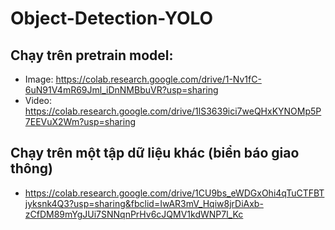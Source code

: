 # Object-Detection-YOLO
## Chạy trên pretrain model:
- Image: https://colab.research.google.com/drive/1-Nv1fC-6uN91V4mR69Jml_iDnNMBbuVR?usp=sharing
- Video: https://colab.research.google.com/drive/1lS3639ici7weQHxKYNOMp5P7EEVuX2Wm?usp=sharing
## Chạy trên một tập dữ liệu khác (biển báo giao thông)
- https://colab.research.google.com/drive/1CU9bs_eWDGxOhi4qTuCTFBTjyksnk4Q3?usp=sharing&fbclid=IwAR3mV_Hqiw8jrDiAxb-zCfDM89mYgJUi7SNNqnPrHv6cJQMV1kdWNP7l_Kc
